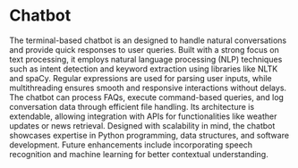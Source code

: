 # Chatbot
The terminal-based chatbot is an designed to handle natural conversations and provide quick responses to user queries. Built with a strong focus on text processing, it employs natural language processing (NLP) techniques such as intent detection and keyword extraction using libraries like NLTK and spaCy. Regular expressions are used for parsing user inputs, while multithreading ensures smooth and responsive interactions without delays. The chatbot can process FAQs, execute command-based queries, and log conversation data through efficient file handling. Its architecture is extendable, allowing integration with APIs for functionalities like weather updates or news retrieval. Designed with scalability in mind, the chatbot showcases expertise in Python programming, data structures, and software development. Future enhancements include incorporating speech recognition and machine learning for better contextual understanding.

